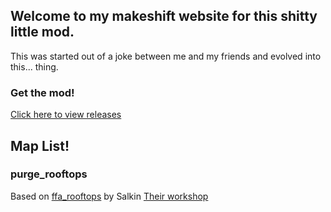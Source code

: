 ## Welcome to my makeshift website for this shitty little mod.
This was started out of a joke between me and my friends and evolved into this... thing.

### Get the mod!
[Click here to view releases](http://github.com/cainy-a/CSPurge/releases)

## Map List!
### purge_rooftops
Based on [ffa_rooftops](http://steamcommunity.com/sharedfiles/filedetails/?id=471826766) by Salkin [Their workshop](http://steamcommunity.com/id/salkinxd/myworkshopfiles/?appid=730)
